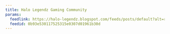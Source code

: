 ```yaml
---
title: Halo Legendz Gaming Community
params:
  feedlink: https://halo-legendz.blogspot.com/feeds/posts/default?alt=rss
  feedid: 0b93e530117525315e0307d01961b30d
---
```

